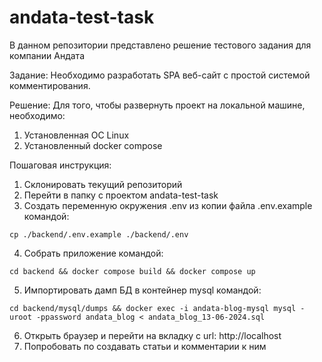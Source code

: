 # andata-test-task

В данном репозитории представлено решение тестового задания для компании Андата

Задание:
  Необходимо разработать SPA веб-сайт с простой системой комментирования.

Решение:
  Для того, чтобы развернуть проект на локальной машине, необходимо:
  1. Установленная ОС Linux
  2. Установленный docker compose

  Пошаговая инструкция:
  1. Склонировать текущий репозиторий
  2. Перейти в папку с проектом andata-test-task
  3. Создать переменную окружения .env из копии файла .env.example командой:
  ```
  cp ./backend/.env.example ./backend/.env
  ```
  4. Собрать приложение командой:
  ```
  cd backend && docker compose build && docker compose up
  ```
  5. Импортировать дамп БД в контейнер mysql командой:
  ```
  cd backend/mysql/dumps && docker exec -i andata-blog-mysql mysql -uroot -ppassword andata_blog < andata_blog_13-06-2024.sql
  ```
  6. Открыть браузер и перейти на вкладку с url: http://localhost
  7. Попробовать по создавать статьи и комментарии к ним
